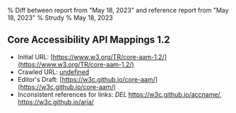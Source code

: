 % Diff between report from "May 18, 2023" and reference report from "May 18, 2023"
% Strudy
% May 18, 2023

## Core Accessibility API Mappings 1.2

- Initial URL: [https://www.w3.org/TR/core-aam-1.2/](https://www.w3.org/TR/core-aam-1.2/)
- Crawled URL: [undefined](undefined)
- Editor's Draft: [https://w3c.github.io/core-aam/](https://w3c.github.io/core-aam/)
- Inconsistent references for links: *DEL* https://w3c.github.io/accname/, https://w3c.github.io/aria/



